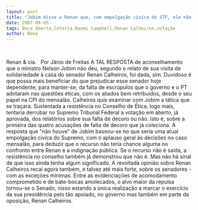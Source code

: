 ```yaml
---
layout: post
title: "Jobim disse a Renan que, com empolgação cívica do STF, ele não teria chance de barrar votação aberta"
date: 2007-09-05
tags: Boca Aberta,loteria,Naomi Campbell,Renan Calheiros,votação
author: None
---
```


&nbsp;

Renan &amp; cia.
&nbsp;
Por J&acirc;nio de Freitas
A TAL RESPOSTA de aconselhamento que o ministro Nelson Jobim n&atilde;o deu, segundo o relato de sua visita de solidariedade &agrave; casa do senador Renan Calheiros, foi dada, sim. Duvidoso &eacute; que possa mais beneficiar do que prejudicar esse senador hoje dependente, para manter-se, da falta de escr&uacute;pulos que o governo e o PT adotaram nas quest&otilde;es &eacute;ticas, com os aliados bem retribu&iacute;dos, desde o seu papel na CPI do mensal&atilde;o.
Calheiros quis examinar com Jobim a t&aacute;tica que se tra&ccedil;ara. Sustentada a resist&ecirc;ncia no Conselho de &Eacute;tica, logo mais, tentaria derrubar no Supremo Tribunal Federal a vota&ccedil;&atilde;o em aberto, j&aacute; aprovada, dos relat&oacute;rios sobre sua falta de decoro ou n&atilde;o. Isto &eacute;, sobre a primeira das quatro acusa&ccedil;&otilde;es de falta de decoro que j&aacute; coleciona. A resposta que &quot;n&atilde;o houve&quot; de Jobim baseou-se no que seria uma atual empolga&ccedil;&atilde;o c&iacute;vica do Supremo, com o aplauso geral &agrave;s decis&otilde;es no caso mensal&atilde;o, para deduzir que o recurso n&atilde;o teria chance alguma no confronto entre Renan e a indigna&ccedil;&atilde;o p&uacute;blica.
Se o recurso n&atilde;o &eacute; sa&iacute;da, a resist&ecirc;ncia no conselho tamb&eacute;m j&aacute; demonstrou que n&atilde;o &eacute;. Mas n&atilde;o h&aacute; sinal de que isso ainda tenha algum significado. A revoltada opini&atilde;o sobre Renan Calheiros recai agora tamb&eacute;m, e talvez at&eacute; mais forte, sobre os senadores -com as exce&ccedil;&otilde;es m&iacute;nimas. Entre as evidencia&ccedil;&otilde;es de acomodamento comprometido e de bate-bocas amolecados, o alvo maior da repulsa tornou-se o Senado, nisso estando a &uacute;nica realiza&ccedil;&atilde;o a marcar o exerc&iacute;cio da sua presid&ecirc;ncia pelo t&atilde;o apoiado, no governo mas tamb&eacute;m em parte da oposi&ccedil;&atilde;o, Renan Calheiros.

&nbsp; 